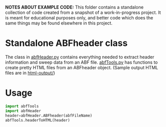 **NOTES ABOUT EXAMPLE CODE:** This folder contains a standalone collection of code created from a snapshot of a work-in-progress project. It is meant for educational purposes only, and better code which does the same things may be found elsewhere
in this project.

# Standalone ABFheader class
The class in [abfHeader.py](abfHeader.py) contains everything needed to extract header information and
sweep data from an ABF file. [abfTools.py](abfTools.py) has functions to create pretty HTML files from
an ABFheader object. (Sample output HTML files are in [html-output/](html-output/))

# Usage
```python
import abfTools
import abfHeader
header=abfHeader.ABFheader(abfFileName)
abfTools.headerToHTML(header)
```